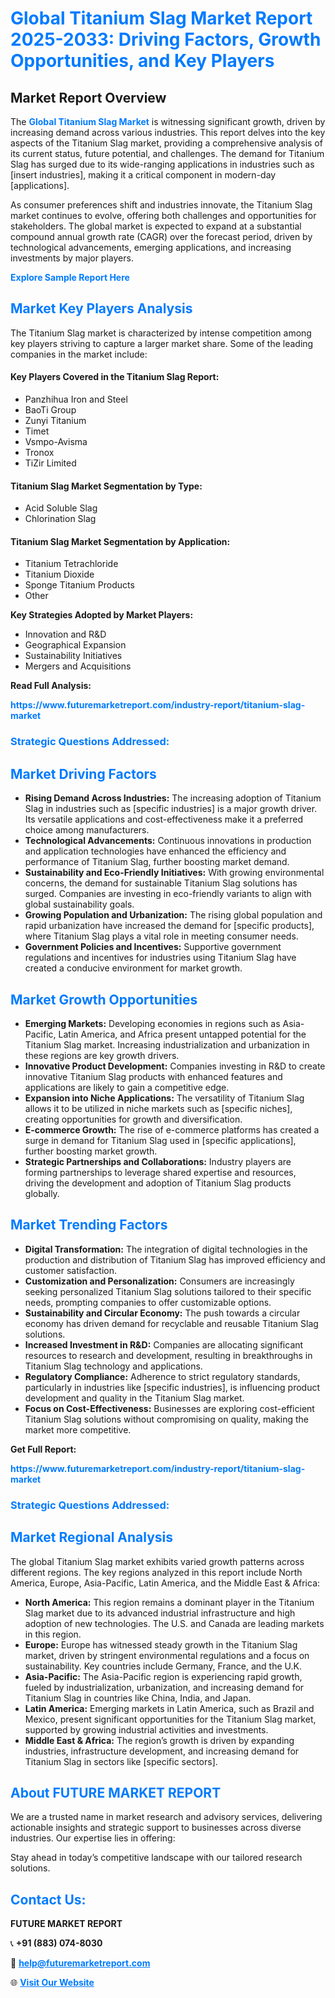 <h1 style="color: #007BFF;">Global Titanium Slag Market Report 2025-2033: Driving Factors, Growth Opportunities, and Key Players</h1>

<section id="overview">
<h2>Market Report Overview</h2>
<p>The <a href="https://www.futuremarketreport.com/industry-report/titanium-slag-market" style="color: #007BFF; text-decoration: none;"><strong>Global Titanium Slag Market</strong></a> is witnessing significant growth, driven by increasing demand across various industries. This report delves into the key aspects of the Titanium Slag market, providing a comprehensive analysis of its current status, future potential, and challenges. The demand for Titanium Slag has surged due to its wide-ranging applications in industries such as [insert industries], making it a critical component in modern-day [applications].</p>
<p>As consumer preferences shift and industries innovate, the Titanium Slag market continues to evolve, offering both challenges and opportunities for stakeholders. The global market is expected to expand at a substantial compound annual growth rate (CAGR) over the forecast period, driven by technological advancements, emerging applications, and increasing investments by major players.</p>
</section>

<section id="overview">
<p><a href="https://www.futuremarketreport.com/request-sample/reportId=105191" style="color: #007BFF; text-decoration: none;"><strong>Explore Sample Report Here</strong></a></p>
</section>

<section id="key-players">
<h2 style="color: #007BFF;">Market Key Players Analysis</h2>
<p>The Titanium Slag market is characterized by intense competition among key players striving to capture a larger market share. Some of the leading companies in the market include:</p>
<h4>Key Players Covered in the Titanium Slag Report:</h4>
<ul><li>Panzhihua Iron and Steel</li><li>BaoTi Group</li><li>Zunyi Titanium</li><li>Timet</li><li>Vsmpo-Avisma</li><li>Tronox</li><li>TiZir Limited</li></ul>
<h4>Titanium Slag Market Segmentation by Type:</h4>
<ul><li>Acid Soluble Slag</li><li>Chlorination Slag</li></ul>

<h4>Titanium Slag Market Segmentation by Application:</h4>
<ul><li>Titanium Tetrachloride</li><li>Titanium Dioxide</li><li>Sponge Titanium Products</li><li>Other</li></ul>
<p><strong>Key Strategies Adopted by Market Players:</strong></p>
<ul>
<li>Innovation and R&D</li>
<li>Geographical Expansion</li>
<li>Sustainability Initiatives</li>
<li>Mergers and Acquisitions</li>
</ul>
</section>

<section>
<p><strong>Read Full Analysis: </strong></p><a href="https://www.futuremarketreport.com/industry-report/titanium-slag-market" style="color: #007BFF; text-decoration: none;"><strong>https://www.futuremarketreport.com/industry-report/titanium-slag-market</strong></a>
<h3 style="color: #007BFF;">Strategic Questions Addressed:</h3>
</section>

<section id="driving-factors">
<h2 style="color: #007BFF;">Market Driving Factors</h2>
<ul>
<li><strong>Rising Demand Across Industries:</strong> The increasing adoption of Titanium Slag in industries such as [specific industries] is a major growth driver. Its versatile applications and cost-effectiveness make it a preferred choice among manufacturers.</li>
<li><strong>Technological Advancements:</strong> Continuous innovations in production and application technologies have enhanced the efficiency and performance of Titanium Slag, further boosting market demand.</li>
<li><strong>Sustainability and Eco-Friendly Initiatives:</strong> With growing environmental concerns, the demand for sustainable Titanium Slag solutions has surged. Companies are investing in eco-friendly variants to align with global sustainability goals.</li>
<li><strong>Growing Population and Urbanization:</strong> The rising global population and rapid urbanization have increased the demand for [specific products], where Titanium Slag plays a vital role in meeting consumer needs.</li>
<li><strong>Government Policies and Incentives:</strong> Supportive government regulations and incentives for industries using Titanium Slag have created a conducive environment for market growth.</li>
</ul>
</section>

<section id="growth-opportunities">
<h2 style="color: #007BFF;">Market Growth Opportunities</h2>
<ul>
<li><strong>Emerging Markets:</strong> Developing economies in regions such as Asia-Pacific, Latin America, and Africa present untapped potential for the Titanium Slag market. Increasing industrialization and urbanization in these regions are key growth drivers.</li>
<li><strong>Innovative Product Development:</strong> Companies investing in R&D to create innovative Titanium Slag products with enhanced features and applications are likely to gain a competitive edge.</li>
<li><strong>Expansion into Niche Applications:</strong> The versatility of Titanium Slag allows it to be utilized in niche markets such as [specific niches], creating opportunities for growth and diversification.</li>
<li><strong>E-commerce Growth:</strong> The rise of e-commerce platforms has created a surge in demand for Titanium Slag used in [specific applications], further boosting market growth.</li>
<li><strong>Strategic Partnerships and Collaborations:</strong> Industry players are forming partnerships to leverage shared expertise and resources, driving the development and adoption of Titanium Slag products globally.</li>
</ul>
</section>

<section id="trending-factors">
<h2 style="color: #007BFF;">Market Trending Factors</h2>
<ul>
<li><strong>Digital Transformation:</strong> The integration of digital technologies in the production and distribution of Titanium Slag has improved efficiency and customer satisfaction.</li>
<li><strong>Customization and Personalization:</strong> Consumers are increasingly seeking personalized Titanium Slag solutions tailored to their specific needs, prompting companies to offer customizable options.</li>
<li><strong>Sustainability and Circular Economy:</strong> The push towards a circular economy has driven demand for recyclable and reusable Titanium Slag solutions.</li>
<li><strong>Increased Investment in R&D:</strong> Companies are allocating significant resources to research and development, resulting in breakthroughs in Titanium Slag technology and applications.</li>
<li><strong>Regulatory Compliance:</strong> Adherence to strict regulatory standards, particularly in industries like [specific industries], is influencing product development and quality in the Titanium Slag market.</li>
<li><strong>Focus on Cost-Effectiveness:</strong> Businesses are exploring cost-efficient Titanium Slag solutions without compromising on quality, making the market more competitive.</li>
</ul>
</section>

<section>
<p><strong>Get Full Report: </strong></p><a href="https://www.futuremarketreport.com/industry-report/titanium-slag-market" style="color: #007BFF; text-decoration: none;"><strong>https://www.futuremarketreport.com/industry-report/titanium-slag-market</strong></a>
<h3 style="color: #007BFF;">Strategic Questions Addressed:</h3>
</section>


<section id="regional-analysis">
<h2 style="color: #007BFF;">Market Regional Analysis</h2>
<p>The global Titanium Slag market exhibits varied growth patterns across different regions. The key regions analyzed in this report include North America, Europe, Asia-Pacific, Latin America, and the Middle East & Africa:</p>
<ul>
<li><strong>North America:</strong> This region remains a dominant player in the Titanium Slag market due to its advanced industrial infrastructure and high adoption of new technologies. The U.S. and Canada are leading markets in this region.</li>
<li><strong>Europe:</strong> Europe has witnessed steady growth in the Titanium Slag market, driven by stringent environmental regulations and a focus on sustainability. Key countries include Germany, France, and the U.K.</li>
<li><strong>Asia-Pacific:</strong> The Asia-Pacific region is experiencing rapid growth, fueled by industrialization, urbanization, and increasing demand for Titanium Slag in countries like China, India, and Japan.</li>
<li><strong>Latin America:</strong> Emerging markets in Latin America, such as Brazil and Mexico, present significant opportunities for the Titanium Slag market, supported by growing industrial activities and investments.</li>
<li><strong>Middle East & Africa:</strong> The region’s growth is driven by expanding industries, infrastructure development, and increasing demand for Titanium Slag in sectors like [specific sectors].</li>
</ul>
</section>

<footer>
<h2 style="color: #007BFF;">About FUTURE MARKET REPORT</h2>
<p>We are a trusted name in market research and advisory services, delivering actionable insights and strategic support to businesses across diverse industries. Our expertise lies in offering:</p>

<p>Stay ahead in today’s competitive landscape with our tailored research solutions.</p>

<h2 style="color: #007BFF;">Contact Us:</h2>
<p><strong>FUTURE MARKET REPORT</strong></p>
<p>📞 <strong>+91 (883) 074-8030</strong></p>
<p>📧 <strong><a href="mailto:help@futuremarketreport.com" style="color: #007BFF;">help@futuremarketreport.com</a></strong></p>
<p>🌐 <strong><a href="https://www.futuremarketreport.com/" style="color: #007BFF;">Visit Our Website</a></strong></p>
</footer>